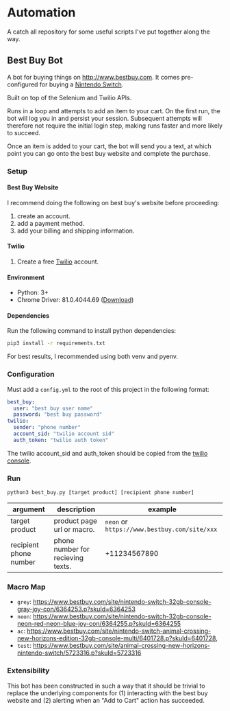 # Automation

A catch all repository for some useful scripts I've put together along the way.

## Best Buy Bot

A bot for buying things on <http://www.bestbuy.com>. It comes pre-configured for buying a [Nintendo Switch](https://www.bestbuy.com/site/nintendo-switch-32gb-console-neon-red-neon-blue-joy-con/6364255.p?skuId=6364255 "Neon Red Neon Blue Nintendo Switch").

Built on top of the Selenium and Twilio APIs.

Runs in a loop and attempts to add an item to your cart. On the first run, the bot will log you in and persist your session. Subsequent attempts will therefore not require the initial login step, making runs faster and more likely to succeed.

Once an item is added to your cart, the bot will send you a text, at which point you can go onto the best buy website and complete the purchase.

### Setup

#### Best Buy Website

I recommend doing the following on best buy's website before proceeding:

1. create an account.
2. add a payment method.
3. add your billing and shipping information.

#### Twilio

1. Create a free [Twilio](https://twilio.com) account.

#### Environment

- Python: 3+
- Chrome Driver: 81.0.4044.69 ([Download](https://chromedriver.storage.googleapis.com/index.html?path=81.0.4044.69/))

#### Dependencies

Run the following command to install python dependencies:

```bash
pip3 install -r requirements.txt

```

For best results, I recommended using both venv and pyenv.

### Configuration

Must add a `config.yml` to the root of this project in the following format:

```yaml
best_buy:
  user: "best buy user name"
  password: "best buy password"
twilio:
  sender: "phone number"
  account_sid: "twilio account sid"
  auth_token: "twilio auth token"
```

The twilio account_sid and auth_token should be copied from the [twilio console](https://www.twilio.com/console).

### Run

```bash
python3 best_buy.py [target product] [recipient phone number]
```

| argument                    | description                        | example                                      |
| --------------------------- |------------------------------------| ---------------------------------------------|
| target product              | product page url or macro.         | `neon` or `https://www.bestbuy.com/site/xxx` |
| recipient phone number      | phone number for recieving texts.  | +11234567890                                 |

### Macro Map

- `grey`: <https://www.bestbuy.com/site/nintendo-switch-32gb-console-gray-joy-con/6364253.p?skuId=6364253>
- `neon`: <https://www.bestbuy.com/site/nintendo-switch-32gb-console-neon-red-neon-blue-joy-con/6364255.p?skuId=6364255>
- `ac`: <https://www.bestbuy.com/site/nintendo-switch-animal-crossing-new-horizons-edition-32gb-console-multi/6401728.p?skuId=6401728>,
- `test`: <https://www.bestbuy.com/site/animal-crossing-new-horizons-nintendo-switch/5723316.p?skuId=5723316>

### Extensibility

This bot has been constructed in such a way that it should be trivial to replace the underlying components for (1) interacting with the best buy website and (2) alerting when an "Add to Cart" action has succeeded.
